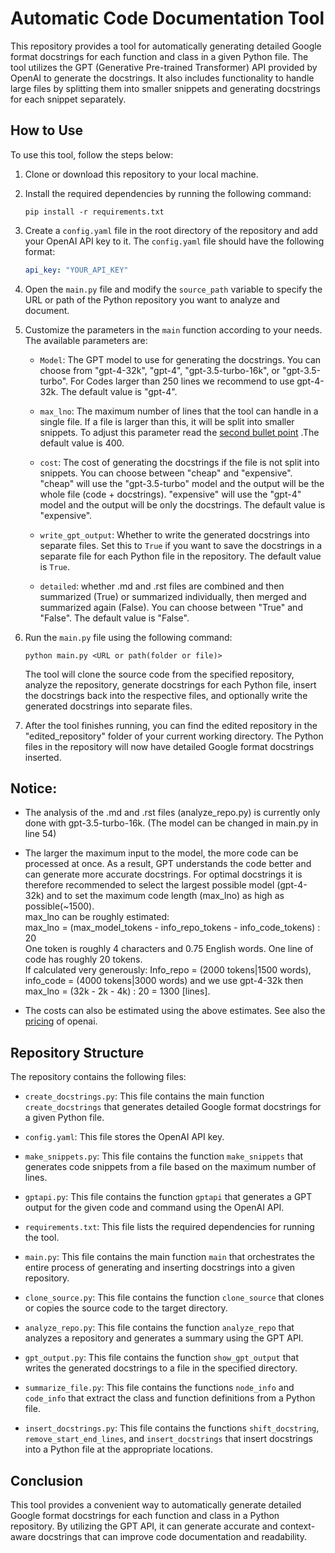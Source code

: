 # Automatic Code Documentation Tool

This repository provides a tool for automatically generating detailed Google format docstrings for each function and class in a given Python file. The tool utilizes the GPT (Generative Pre-trained Transformer) API provided by OpenAI to generate the docstrings. It also includes functionality to handle large files by splitting them into smaller snippets and generating docstrings for each snippet separately.

## How to Use

To use this tool, follow the steps below:

1. Clone or download this repository to your local machine.

2. Install the required dependencies by running the following command:

   ```
   pip install -r requirements.txt
   ```

3. Create a `config.yaml` file in the root directory of the repository and add your OpenAI API key to it. The `config.yaml` file should have the following format:

   ```yaml
   api_key: "YOUR_API_KEY"
   ```

4. Open the `main.py` file and modify the `source_path` variable to specify the URL or path of the Python repository you want to analyze and document.

5. Customize the parameters in the `main` function according to your needs. The available parameters are:

   - `Model`: The GPT model to use for generating the docstrings. You can choose from "gpt-4-32k", "gpt-4", "gpt-3.5-turbo-16k", or "gpt-3.5-turbo". For Codes larger than 250 lines we recommend to use gpt-4-32k. The default value is "gpt-4".

   - `max_lno`: The maximum number of lines that the tool can handle in a single file. If a file is larger than this, it will be split into smaller snippets. To adjust this parameter read the [second bullet point](#notice) .The default value is 400.

   - `cost`: The cost of generating the docstrings if the file is not split into snippets. You can choose between "cheap" and "expensive". "cheap" will use the "gpt-3.5-turbo" model and the output will be the whole file (code + docstrings). "expensive" will use the "gpt-4" model and the output will be only the docstrings. The default value is "expensive".

   - `write_gpt_output`: Whether to write the generated docstrings into separate files. Set this to `True` if you want to save the docstrings in a separate file for each Python file in the repository. The default value is `True`.

   - `detailed`: whether .md and .rst files are combined and then summarized (True) or summarized individually, then merged and summarized again (False). You can choose between "True" and "False". The default value is "False".

6. Run the `main.py` file using the following command:

   ```
   python main.py <URL or path(folder or file)>
   ```

   The tool will clone the source code from the specified repository, analyze the repository, generate docstrings for each Python file, insert the docstrings back into the respective files, and optionally write the generated docstrings into separate files.

7. After the tool finishes running, you can find the edited repository in the "edited_repository" folder of your current working directory. The Python files in the repository will now have detailed Google format docstrings inserted.

## Notice: 

- The analysis of the .md and .rst files (analyze_repo.py) is currently only done with gpt-3.5-turbo-16k. (The model can be changed in main.py in line 54)

- The larger the maximum input to the model, the more code can be processed at once. As a result, GPT understands the code better and can generate more accurate docstrings. For optimal docstrings it is therefore recommended to select the largest possible model (gpt-4-32k) and to set the maximum code length (max_lno) as high as possible(~1500). <br>
max_lno can be roughly estimated: <br>
   max_lno = (max_model_tokens - info_repo_tokens - info_code_tokens) : 20 <br>
   One token is roughly 4 characters and 0.75 English words. One line of code has roughly 20 tokens. <br>
   If calculated very generously: Info_repo = (2000 tokens|1500 words), info_code = (4000 tokens|3000 words) and we use gpt-4-32k then <br>
   max_lno = (32k - 2k - 4k) : 20 = 1300 [lines].

- The costs can also be estimated using the above estimates. See also the [pricing](https://openai.com/pricing) of openai.

## Repository Structure

The repository contains the following files:

- `create_docstrings.py`: This file contains the main function `create_docstrings` that generates detailed Google format docstrings for a given Python file.

- `config.yaml`: This file stores the OpenAI API key.

- `make_snippets.py`: This file contains the function `make_snippets` that generates code snippets from a file based on the maximum number of lines.

- `gptapi.py`: This file contains the function `gptapi` that generates a GPT output for the given code and command using the OpenAI API.

- `requirements.txt`: This file lists the required dependencies for running the tool.

- `main.py`: This file contains the main function `main` that orchestrates the entire process of generating and inserting docstrings into a given repository.

- `clone_source.py`: This file contains the function `clone_source` that clones or copies the source code to the target directory.

- `analyze_repo.py`: This file contains the function `analyze_repo` that analyzes a repository and generates a summary using the GPT API.

- `gpt_output.py`: This file contains the function `show_gpt_output` that writes the generated docstrings to a file in the specified directory.

- `summarize_file.py`: This file contains the functions `node_info` and `code_info` that extract the class and function definitions from a Python file.

- `insert_docstrings.py`: This file contains the functions `shift_docstring`, `remove_start_end_lines`, and `insert_docstrings` that insert docstrings into a Python file at the appropriate locations.


## Conclusion

This tool provides a convenient way to automatically generate detailed Google format docstrings for each function and class in a Python repository. By utilizing the GPT API, it can generate accurate and context-aware docstrings that can improve code documentation and readability.
